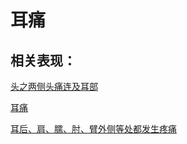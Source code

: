 # 耳痛## 相关表现： [头之两侧头痛连及耳部](https://www.gmzyjc.com/search/result?wd=头之两侧头痛连及耳部)[耳痛](https://www.gmzyjc.com/search/result?wd=耳痛)[耳后、肩、臑、肘、臂外侧等处都发生疼痛](https://www.gmzyjc.com/search/result?wd=耳后、肩、臑、肘、臂外侧等处都发生疼痛)